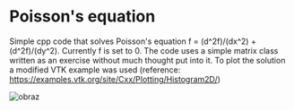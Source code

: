 # Poisson's equation
Simple cpp code that solves Poisson's equation f = (d^2f)/(dx^2) + (d^2f)/(dy^2). Currently f is set to 0. The code uses a simple matrix class written as an exercise without much thought put into it. To plot the solution a modified VTK example was used (reference: https://examples.vtk.org/site/Cxx/Plotting/Histogram2D/)

![obraz](https://github.com/KFudali/poissonEquation-C/assets/45979747/ed39be48-bddf-462f-ba56-00873389cdcb)
